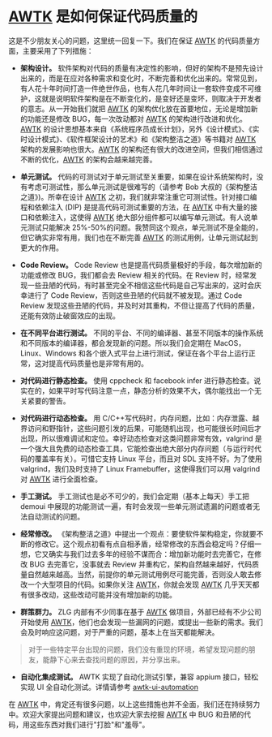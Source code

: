 # [AWTK](https://github.com/zlgopen/awtk) 是如何保证代码质量的

这是不少朋友关心的问题，这里统一回复一下。我们在保证 [AWTK](https://github.com/zlgopen/awtk) 的代码质量方面，主要采用了下列措施：

* **架构设计。** 软件架构对代码的质量有决定性的影响，但好的架构不是预先设计出来的，而是在应对各种需求和变化时，不断完善和优化出来的。常常见到，有人花十年时间打造一件绝世作品，也有人花几年时间让一套软件变成不可维护，这就是说明软件架构是在不断变化的，是变好还是变坏，则取决于开发者的意志。从一开始我们就把 [AWTK](https://github.com/zlgopen/awtk) 的架构优化放在首要地位，无论是增加新的功能还是修改 BUG，每一次改动都对 [AWTK](https://github.com/zlgopen/awtk) 的架构进行改进和优化。[AWTK](https://github.com/zlgopen/awtk) 的设计思想基本来自《系统程序员成长计划》，另外《设计模式》、《实时设计模式》、《软件框架设计的艺术》和《架构整洁之道》等书籍对 [AWTK](https://github.com/zlgopen/awtk) 架构的发展影响也很大。[AWTK](https://github.com/zlgopen/awtk) 的架构还有很大的改进空间，但我们相信通过不断的优化，[AWTK](https://github.com/zlgopen/awtk) 的架构会越来越完善。

* **单元测试。** 代码的可测试对于单元测试至关重要，如果在设计系统架构时，没有考虑可测试性，那么单元测试是很难写的（请参考 Bob 大叔的《架构整洁之道》)。所幸在设计 [AWTK](https://github.com/zlgopen/awtk) 之初，我们就非常注重它可测试性。针对接口编程和依赖注入 (DIP) 是提高代码可测试重要的方法，在 [AWTK](https://github.com/zlgopen/awtk) 中有大量的接口和依赖注入，这使得 [AWTK](https://github.com/zlgopen/awtk) 绝大部分组件都可以编写单元测试。有人说单元测试只能解决 25%-50%的问题。我赞同这个观点，单元测试不是全能的，但它确实非常有用，我们也在不断完善 [AWTK](https://github.com/zlgopen/awtk) 的测试用例，让单元测试起到更大的作用。

* **Code Review。** Code Review 也是提高代码质量极好的手段，每次增加新的功能或修改 BUG，我们都会去 Review 相关的代码。在 Review 时，经常发现一些丑陋的代码，有时甚至完全不相信这些代码是自己写出来的，这时会庆幸进行了 Code Review，否则这些丑陋的代码就不被发现。通过 Code Review 发现这些丑陋的代码，并及时对其重构，不但让提高了代码的质量，还能有效防止破窗效应的出现。

* **在不同平台进行测试。** 不同的平台、不同的编译器、甚至不同版本的操作系统和不同版本的编译器，都会发现新的问题。所以我们会定期在 MacOS，Linux、Windows 和各个嵌入式平台上进行测试，保证在各个平台上运行正常，这对提高代码质量也是非常有用的。

* **对代码进行静态检查。** 使用 cppcheck 和 facebook infer 进行静态检查。说实在的，如果平时写代码注意一点，静态分析的效果不大，偶尔能找出一个无关紧要的警告。

* **对代码进行动态检查。** 用 C/C++写代码时，内存问题，比如：内存泄露、越界访问和野指针，这些问题引发的后果，可能随机出现，也可能很长时间后才出现，所以很难调试和定位。幸好动态检查对这类问题非常有效，valgrind 是一个强大且免费的动态检查工具，它能检查出绝大部分内存问题（与运行时代码的覆盖率有关）。可惜它支持 Linux 平台，而且对 SDL 支持不好。为了使用 valgrind，我们及时支持了 Linux Framebuffer，这使得我们可以用 valgrind 对 [AWTK](https://github.com/zlgopen/awtk) 进行全面检查。

* **手工测试。** 手工测试也是必不可少的，我们会定期（基本上每天）手工把 demoui 中展现的功能测试一遍，有时会发现一些单元测试遗漏的问题或者无法自动测试的问题。

* **经常修改。** 《架构整洁之道》中提出一个观点：要使软件架构稳定，你就要不断的修改它。这个观点初看有点自相矛盾，经常修改的东西会稳定吗？仔细一想，它又确实与我们过去多年的经验不谋而合：增加新功能时去完善它，在修改 BUG 去完善它，没事就去 Review 并重构它，架构自然越来越好，代码质量自然越来越高。当然，前提你的单元测试用例尽可能完善，否则没人敢去修改一个大型项目的代码。如果你关注 [AWTK](https://github.com/zlgopen/awtk)，你就会发现 [AWTK](https://github.com/zlgopen/awtk) 几乎天天都有很多改动，这些改动可能并没有增加新的功能。

* **群策群力。** ZLG 内部有不少同事在基于 [AWTK](https://github.com/zlgopen/awtk) 做项目，外部已经有不少公司开始使用 [AWTK](https://github.com/zlgopen/awtk)，他们也会发现一些漏网的问题，或提出一些新的需求。我们会及时响应这问题，对于严重的问题，基本上在当天都能解决。

>对于一些特定平台出现的问题，我们没有重现的环境，希望发现问题的朋友，能静下心来去查找问题的原因，并分享出来。

* **自动化集成测试。** AWTK 实现了自动化测试引擎，兼容 appium 接口，轻松实现 UI 全自动化测试。详情请参考 [awtk-ui-automation](https://github.com/zlgopen/awtk-ui-automation)

在 [AWTK](https://github.com/zlgopen/awtk) 中，肯定还有很多问题，以上这些措施也并不全面，我们还在持续努力中。欢迎大家提出问题和建议，也欢迎大家去挖掘 [AWTK](https://github.com/zlgopen/awtk) 中 BUG 和丑陋的代码，用这些东西对我们进行"打脸"和"羞辱"。
